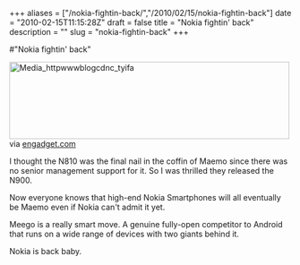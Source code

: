 +++
aliases = ["/nokia-fightin-back/","/2010/02/15/nokia-fightin-back"]
date = "2010-02-15T11:15:28Z"
draft = false
title = "Nokia fightin' back"
description = ""
slug = "nokia-fightin-back"
+++

#"Nokia fightin' back"


 <div class="posterous_bookmarklet_entry">
 <div class='p_embed p_image_embed'>
<a href="http://getfile0.posterous.com/getfile/files.posterous.com/conoroneill/dHkJamqbftxxHpmumjyDkpgxgsynyeIpexAyIHjxrIsIgokmvozBxBItkmvy/media_httpwwwblogcdnc_tyIFa.jpg.scaled1000.jpg"><img alt="Media_httpwwwblogcdnc_tyifa" height="138" src="http://getfile9.posterous.com/getfile/files.posterous.com/conoroneill/dHkJamqbftxxHpmumjyDkpgxgsynyeIpexAyIHjxrIsIgokmvozBxBItkmvy/media_httpwwwblogcdnc_tyIFa.jpg.scaled500.jpg" width="500" /></a>
</div>
<div class="posterous_quote_citation">via <a href="http://www.engadget.com/2010/02/15/meego-nokia-and-intel-merge-maemo-and-moblin/">engadget.com</a></div>
 <p>I thought the N810 was the final nail in the coffin of Maemo since there was no senior management support for it. So I was thrilled they released the N900.
</p><p>Now everyone knows that high-end Nokia Smartphones will all eventually be Maemo even if Nokia can't admit it yet.
</p><p>Meego is a really smart move. A genuine fully-open competitor to Android that runs on a wide range of devices with two giants behind it.
</p><p>Nokia is back baby.</p></div>
 